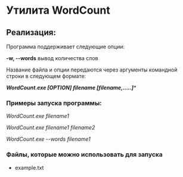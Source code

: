 # Утилита WordCount

## Реализация:	
Программа поддерживает следующие опции:

**-w, --words**    вывод количества слов

Название файла и опции передаются через аргументы командной строки в следующем формате:

_**WordCount.exe [OPTION] filename [filename,.....]***_

### Примеры запуска программы:
_WordCount.exe filename1_
 
_WordCount.exe filename1 filename2_

_WordCount.exe --words filename1_

### Файлы, которые можно использовать для запуска
* example.txt
